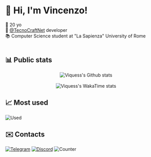 # 👋 Hi, I'm Vincenzo!
📆 20 yo<br>
💼 [@TecnoCraftNet](https://github.com/TecnoCraftNet) developer<br>
📚 Computer Science student at "La Sapienza" University of Rome<br><br>

## 📊 Public stats
<div align="center">
  <img src="https://github-readme-stats.vercel.app/api?username=Viquess&hide=stars&show_icons=true&theme=apprentice&icon_color=dcdcdc&bg_color=00000000&include_all_commits=true&custom_title=GitHub%20Stats" alt="Viquess's Github stats">
</div>
<br>
<div align="center">
  <img src="https://github-readme-stats.vercel.app/api/wakatime?username=Viques&layout=compact&theme=apprentice&bg_color=00000000&custom_title=WakaTime%20Stats%20(since%2011%20Sep%202025)" alt="Viquess's WakaTime stats">
</div>

## 📈 Most used
  ![Used](https://skillicons.dev/icons?i=java,python,mysql,latex,idea,github,gradle,maven,jenkins)

## ✉️ Contacts
[![Telegram](https://img.shields.io/badge/Telegram-2CA5E0?style=for-the-badge&logo=telegram&logoColor=white)](https://t.me/Viques)
[![Discord](https://img.shields.io/badge/Discord-5865F2?style=for-the-badge&logo=discord&logoColor=white)](https://discord.com/users/415610256492724224)
![Counter](https://komarev.com/ghpvc/?username=Viquess&style=pixel)
